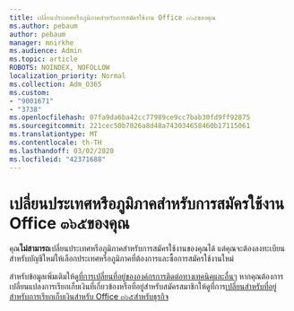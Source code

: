 ```yaml
---
title: เปลี่ยนประเทศหรือภูมิภาคสำหรับการสมัครใช้งาน Office ๓๖๕ของคุณ
ms.author: pebaum
author: pebaum
manager: mnirkhe
ms.audience: Admin
ms.topic: article
ROBOTS: NOINDEX, NOFOLLOW
localization_priority: Normal
ms.collection: Adm_O365
ms.custom:
- "9001671"
- "3738"
ms.openlocfilehash: 07fa9da6ba42cc77989ce9cc7bab30fd9ff92875
ms.sourcegitcommit: 221cec50b7026a8d48a743034658460b17115061
ms.translationtype: MT
ms.contentlocale: th-TH
ms.lasthandoff: 03/02/2020
ms.locfileid: "42371688"
---
```

# <a name="change-the-country-or-region-for-your-office-365-subscription"></a>เปลี่ยนประเทศหรือภูมิภาคสำหรับการสมัครใช้งาน Office ๓๖๕ของคุณ

คุณ**ไม่สามารถ**เปลี่ยนประเทศหรือภูมิภาคสำหรับการสมัครใช้งานของคุณได้ แต่คุณจะต้องลงทะเบียนสำหรับบัญชีใหม่ให้เลือกประเทศหรือภูมิภาคที่ต้องการและซื้อการสมัครใช้งานใหม่ 

สำหรับข้อมูลเพิ่มเติมให้ดู[ที่การเปลี่ยนที่อยู่ขององค์กรการติดต่อทางเทคนิคและอื่นๆ](https://docs.microsoft.com/en-us/microsoft-365/admin/manage/change-address-contact-and-more?view=o365-worldwide) หากคุณต้องการเปลี่ยนแปลงการเรียกเก็บเงินที่เกี่ยวข้องหรือที่อยู่สำหรับสมัครสมาชิกให้ดูที่การ[เปลี่ยนสำหรับที่อยู่สำหรับการเรียกเก็บเงินสำหรับ Office ๓๖๕สำหรับธุรกิจ](https://docs.microsoft.com/en-us/microsoft-365/commerce/billing-and-payments/change-your-billing-addresses?view=o365-worldwide) 
